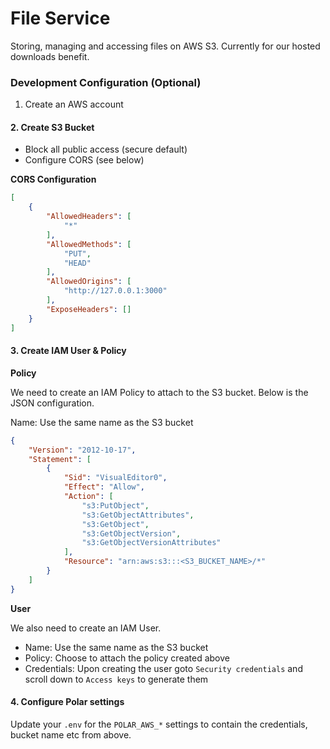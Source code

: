 # File Service

Storing, managing and accessing files on AWS S3. Currently for our hosted
downloads benefit.


### Development Configuration (Optional)

1. Create an AWS account

#### 2. Create S3 Bucket

- Block all public access (secure default)
- Configure CORS (see below)

**CORS Configuration**
```json
[
    {
        "AllowedHeaders": [
            "*"
        ],
        "AllowedMethods": [
            "PUT",
            "HEAD"
        ],
        "AllowedOrigins": [
            "http://127.0.0.1:3000"
        ],
        "ExposeHeaders": []
    }
]
```

#### 3. Create IAM User & Policy

**Policy**

We need to create an IAM Policy to attach to the S3 bucket. Below is the JSON
configuration.

Name: Use the same name as the S3 bucket

```json
{
    "Version": "2012-10-17",
    "Statement": [
        {
            "Sid": "VisualEditor0",
            "Effect": "Allow",
            "Action": [
                "s3:PutObject",
                "s3:GetObjectAttributes",
                "s3:GetObject",
                "s3:GetObjectVersion",
                "s3:GetObjectVersionAttributes"
            ],
            "Resource": "arn:aws:s3:::<S3_BUCKET_NAME>/*"
        }
    ]
}
```

**User**

We also need to create an IAM User.

- Name: Use the same name as the S3 bucket
- Policy: Choose to attach the policy created above
- Credentials: Upon creating the user goto `Security credentials` and scroll
down to `Access keys` to generate them

#### 4. Configure Polar settings

Update your `.env` for the `POLAR_AWS_*` settings to contain the credentials,
bucket name etc from above.
